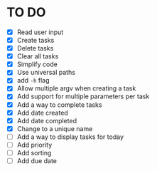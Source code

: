 # TO DO
- [x] Read user input
- [x] Create tasks
- [x] Delete tasks
- [x] Clear all tasks
- [x] Simplify code
- [x] Use universal paths
- [x] add `-h` flag
- [x] Allow multiple argv when creating a task
- [x] Add support for multiple parameters per task
- [x] Add a way to complete tasks
- [x] Add date created
- [x] Add date completed
- [x] Change to a unique name
- [ ] Add a way to display tasks for today
- [ ] Add priority
- [ ] Add sorting
- [ ] Add due date